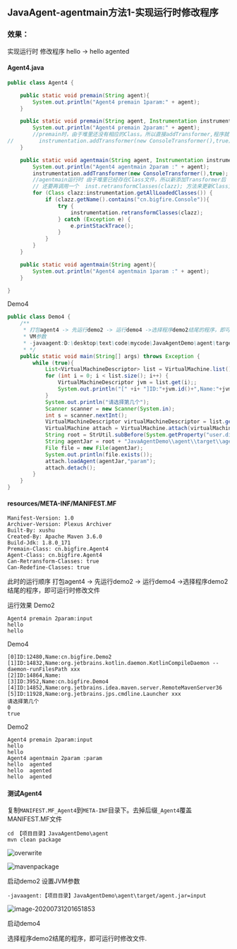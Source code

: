 ## JavaAgent-agentmain方法1-实现运行时修改程序

### 效果：

实现运行时 修改程序 hello -> hello agented



#### Agent4.java
```java
public class Agent4 {

    public static void premain(String agent){
        System.out.println("Agent4 premain 1param:" + agent);
    }

    public static void premain(String agent, Instrumentation instrumentation) {
        System.out.println("Agent4 premain 2param:" + agent);
        //premain时，由于堆里还没有相应的Class。所以直接addTransformer,程序就会生效。
//        instrumentation.addTransformer(new ConsoleTransformer(),true);
    }

    public static void agentmain(String agent, Instrumentation instrumentation){
        System.out.println("Agent4 agentmain 2param :" + agent);
        instrumentation.addTransformer(new ConsoleTransformer(),true);
        //agentmain运行时 由于堆里已经存在Class文件，所以新添加Transformer后
        // 还要再调用一个  inst.retransformClasses(clazz); 方法来更新Class文件
        for (Class clazz:instrumentation.getAllLoadedClasses()) {
            if (clazz.getName().contains("cn.bigfire.Console")){
                try {
                    instrumentation.retransformClasses(clazz);
                } catch (Exception e) {
                    e.printStackTrace();
                }
            }
        }
    }

    public static void agentmain(String agent){
        System.out.println("Agent4 agentmain 1param :" + agent);
    }

}
```

Demo4
```java
public class Demo4 {
    /**
     * 打包agent4 -> 先运行demo2 -> 运行demo4 ->选择程序demo2结尾的程序，即可运行时修改文件
     * VM参数
     * -javaagent:D:\desktop\text\code\mycode\JavaAgentDemo\agent\target/agent.jar=input
     * */
    public static void main(String[] args) throws Exception {
        while (true){
            List<VirtualMachineDescriptor> list = VirtualMachine.list();
            for (int i = 0; i < list.size(); i++) {
                VirtualMachineDescriptor jvm = list.get(i);;
                System.out.println("[" +i+ "]ID:"+jvm.id()+",Name:"+jvm.displayName());
            }
            System.out.println("请选择第几个");
            Scanner scanner = new Scanner(System.in);
            int s = scanner.nextInt();
            VirtualMachineDescriptor virtualMachineDescriptor = list.get(s);
            VirtualMachine attach = VirtualMachine.attach(virtualMachineDescriptor.id());
            String root = StrUtil.subBefore(System.getProperty("user.dir"), "JavaAgentDemo", true);
            String agentJar = root + "JavaAgentDemo\\agent\\target\\agent.jar";
            File file = new File(agentJar);
            System.out.println(file.exists());
            attach.loadAgent(agentJar,"param");
            attach.detach();
        }
    }
}
```
#### resources/META-INF/MANIFEST.MF

```META-INF
Manifest-Version: 1.0
Archiver-Version: Plexus Archiver
Built-By: xushu
Created-By: Apache Maven 3.6.0
Build-Jdk: 1.8.0_171
Premain-Class: cn.bigfire.Agent4
Agent-Class: cn.bigfire.Agent4
Can-Retransform-Classes: true
Can-Redefine-Classes: true

```

此时的运行顺序
打包agent4 -> 先运行demo2 -> 运行demo4 ->选择程序demo2结尾的程序，即可运行时修改文件


运行效果
Demo2
```shell script
Agent4 premain 2param:input
hello
hello
```

Demo4
```shell script
[0]ID:12480,Name:cn.bigfire.Demo2
[1]ID:14832,Name:org.jetbrains.kotlin.daemon.KotlinCompileDaemon --daemon-runFilesPath xxx
[2]ID:14864,Name:
[3]ID:3952,Name:cn.bigfire.Demo4
[4]ID:14852,Name:org.jetbrains.idea.maven.server.RemoteMavenServer36
[5]ID:11928,Name:org.jetbrains.jps.cmdline.Launcher xxx
请选择第几个
0
true
```

Demo2
```shell script
Agent4 premain 2param:input
hello
hello
Agent4 agentmain 2param :param
hello  agented
hello  agented
hello  agented
```




#### 测试Agent4
复制`MANIFEST.MF_Agent4`到`META-INF`目录下。去掉后缀`_Agent4`覆盖MANIFEST.MF文件

```shell script
cd 【项目目录】JavaAgentDemo\agent 
mvn clean package
```

![overwrite](https://gitee.com/xushu/res/raw/master/img/overwrite.png)

![mavenpackage](https://gitee.com/xushu/res/raw/master/img/mavenpackage.jpg)


启动demo2 设置JVM参数

`-javaagent:【项目目录】JavaAgentDemo\agent\target/agent.jar=input`

![image-20200731201651853](https://gitee.com/xushu/res/raw/master/img/image-20200731201651853.png)


启动demo4 

选择程序demo2结尾的程序，即可运行时修改文件.

